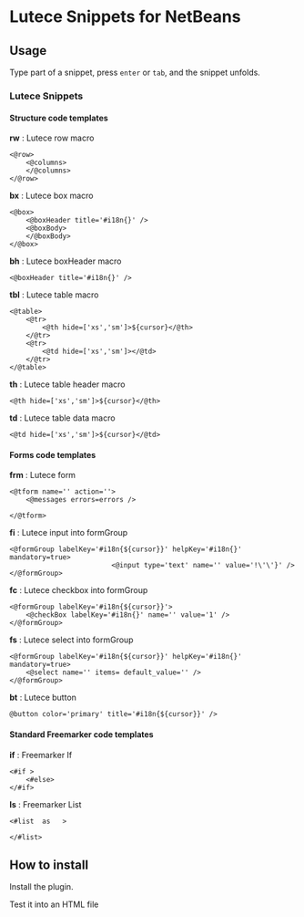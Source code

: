 # Lutece Snippets for NetBeans

## Usage
Type part of a snippet, press <code>enter</code> or <code>tab</code>, and the snippet unfolds.

### Lutece Snippets

#### Structure code templates 

**rw** : Lutece row macro
```
<@row>
    <@columns>
    </@columns> 
</@row> 
```
    

**bx** : Lutece box macro
```
<@box>
	<@boxHeader title='#i18n{}' />
	<@boxBody>
    </@boxBody>
</@box>  
```

**bh** : Lutece boxHeader macro
```
<@boxHeader title='#i18n{}' />
```

**tbl** : Lutece table macro
```
<@table>
    <@tr>
        <@th hide=['xs','sm']>${cursor}</@th>
    </@tr>
    <@tr>
        <@td hide=['xs','sm']></@td>
    </@tr>
</@table>            
```

**th** : Lutece table header macro
```
<@th hide=['xs','sm']>${cursor}</@th>
```

**td** : Lutece table data macro
```
<@td hide=['xs','sm']>${cursor}</@td>
```


#### Forms code templates 

**frm** : Lutece form
```
<@tform name='' action=''>
    <@messages errors=errors />

</@tform>
```

**fi** : Lutece input into formGroup
```
<@formGroup labelKey='#i18n{${cursor}}' helpKey='#i18n{}' mandatory=true>
                         <@input type='text' name='' value='!\'\'}' />
</@formGroup>
```

**fc** : Lutece checkbox into formGroup
```
<@formGroup labelKey='#i18n{${cursor}}'>
    <@checkBox labelKey='#i18n{}' name='' value='1' />
</@formGroup>
```

**fs** : Lutece select into formGroup
```
<@formGroup labelKey='#i18n{${cursor}}' helpKey='#i18n{}' mandatory=true>
    <@select name='' items= default_value='' />
</@formGroup>
```

**bt** : Lutece button
```
@button color='primary' title='#i18n{${cursor}}' />
```

#### Standard Freemarker code templates

**if** : Freemarker If
```        
<#if >
    <#else>
</#if>
```
        
**ls**  : Freemarker List    
``` 
<#list  as   >
                         
</#list>
```         

## How to install

Install the plugin.

Test it into an HTML file 
